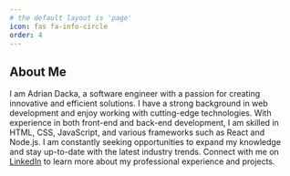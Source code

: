```yaml
---
# the default layout is 'page'
icon: fas fa-info-circle
order: 4
---
```


## About Me

I am Adrian Dacka, a software engineer with a passion for creating innovative and efficient solutions. I have a strong background in web development and enjoy working with cutting-edge technologies. With experience in both front-end and back-end development, I am skilled in HTML, CSS, JavaScript, and various frameworks such as React and Node.js. I am constantly seeking opportunities to expand my knowledge and stay up-to-date with the latest industry trends. Connect with me on [LinkedIn](https://www.linkedin.com/in/adrian-dacka-a3981118a/) to learn more about my professional experience and projects.
